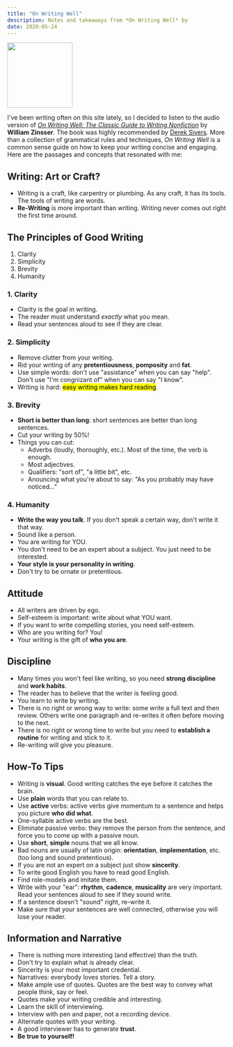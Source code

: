 ```yaml
---
title: "On Writing Well"
description: Notes and takeaways from *On Writing Well* by 
date: 2020-05-24
---
```


<img src="/img/oww.jpg" width="150px">

I've been writing often on this site lately, so I decided to listen to the audio version of [*On Writing Well: The Classic Guide to Writing Nonfiction*](https://www.indiebound.org/book/9780060891541) by **William Zinsser**. The book was highly recommended by [Derek Sivers](https://sivers.org). More than a collection of grammatical rules and techniques, *On Writing Well* is a common sense guide on how to keep your writing concise and engaging. Here are the passages and concepts that resonated with me:

## Writing: Art or Craft?

* Writing is a craft, like carpentry or plumbing. As any craft, it has its tools. The tools of writing are words.
* **Re-Writing** is more important than writing. Writing never comes out right the first time around.

## The Principles of Good Writing

1. Clarity
2. Simplicity
3. Brevity
4. Humanity

### 1. Clarity

* Clarity is the goal in writing.
* The reader must understand *exactly* what you mean.
* Read your sentences aloud to see if they are clear.

### 2. Simplicity

* Remove clutter from your writing.
* Rid your writing of any **pretentiousness**, **pomposity** and **fat**.
* Use simple words: don't use "assistance" when you can say "help". Don't use "I'm congnizant of" when you can say "I know".
* Writing is hard: <mark>easy writing makes hard reading</mark>.

### 3. Brevity

* **Short is better than long**: short sentences are better than long sentences.
* Cut your writing by 50%!
* Things you can cut:
  * Adverbs (loudly, thoroughly, etc.). Most of the time, the verb is enough.
  * Most adjectives.
  * Qualifiers: "sort of", "a little bit", etc.
  * Anouncing what you're about to say: "As you probably may have noticed..."

### 4. Humanity

* **Write the way you talk**. If you don't speak a certain way, don't write it that way.
* Sound like a person.
* You are writing for YOU.
* You don't need to be an expert about a subject. You just need to be interested.
* **Your style is your personality in writing**.
* Don't try to be ornate or pretentious.

## Attitude

* All writers are driven by ego. 
* Self-esteem is important: write about what YOU want.
* If you want to write compelling stories, you need self-esteem.
* Who are you writing for? You!
* Your writing is the gift of **who you are**.

## Discipline

* Many times you won't feel like writing, so you need **strong discipline** and **work habits**.
* The reader has to believe that the writer is feeling good.
* You learn to write by writing.
* There is no right or wrong way to write: some write a full text and then review. Others write one paragraph and re-writes it often before moving to the next.
* There is no right or wrong time to write but you need to **establish a routine** for writing and stick to it.
* Re-writing will give you pleasure.

## How-To Tips

* Writing is **visual**. Good writing catches the eye before it catches the brain.
* Use **plain** words that you can relate to.
* Use **active** verbs: active verbs give momentum to a sentence and helps you picture **who did what**.
* One-syllable active verbs are the best.
* Eliminate passive verbs: they remove the person from the sentence, and force you to come up with a passive noun.
* Use **short**, **simple** nouns that we all know.
* Bad nouns are usually of latin origin: **orientation**, **implementation**, etc. (too long and sound pretentious).
* If you are not an expert on a subject just show **sincerity**.
* To write good English you have to read good English.
* Find role-models and imitate them.
* Write with your "ear": **rhythm**, **cadence**, **musicality** are very important. Read your sentences aloud to see if they sound write.
* If a sentence doesn't "sound" right, re-write it.
* Make sure that your sentences are well connected, otherwise you will lose your reader.

## Information and Narrative

* There is nothing more interesting (and effective) than the truth.
* Don't try to explain what is already clear.
* Sincerity is your most important credential.
* Narratives: everybody loves stories. Tell a story.
* Make ample use of quotes. Quotes are the best way to convey what people think, say or feel.
* Quotes make your writing credible and interesting.
* Learn the skill of interviewing.
* Interview with pen and paper, not a recording device.
* Alternate quotes with your writing.
* A good interviewer has to generate **trust**.
* **Be true to yourself!**


























